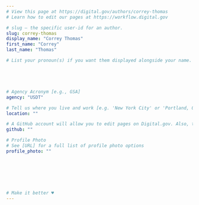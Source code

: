 ```yaml
---
# View this page at https://digital.gov/authors/correy-thomas
# Learn how to edit our pages at https://workflow.digital.gov

# slug — the specific user-id for an author.
slug: correy-thomas
display_name: "Correy Thomas"
first_name: "Correy"
last_name: "Thomas"

# List your pronoun(s) if you want them displayed alongside your name. If blank, we'll use just your name. Learn more http://mypronouns.org





# Agency Acronym [e.g., GSA]
agency: "USDT"

# Tell us where you live and work [e.g. 'New York City' or 'Portland, OR']
location: ""

# A GitHub account will allow you to edit pages on Digital.gov. Also, the image used in your GitHub account can be used to populate your digital.gov profile photo. Learn more about getting a Github account at [URL]
github: ""

# Profile Photo
# See [URL] for a full list of profile photo options
profile_photo: ""







# Make it better ♥
---
```

